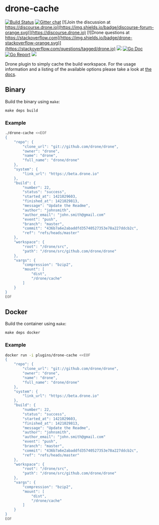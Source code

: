 # drone-cache

[![Build Status](http://cloud.drone.io/api/badges/drone-plugins/drone-cache/status.svg)](http://cloud.drone.io/drone-plugins/drone-cache)
[![Gitter chat](https://badges.gitter.im/drone/drone.png)](https://gitter.im/drone/drone)
[![Join the discussion at https://discourse.drone.io](https://img.shields.io/badge/discourse-forum-orange.svg)](https://discourse.drone.io)
[![Drone questions at https://stackoverflow.com](https://img.shields.io/badge/drone-stackoverflow-orange.svg)](https://stackoverflow.com/questions/tagged/drone.io)
[![](https://images.microbadger.com/badges/image/plugins/cache.svg)](https://microbadger.com/images/plugins/cache "Get your own image badge on microbadger.com")
[![Go Doc](https://godoc.org/github.com/drone-plugins/drone-cache?status.svg)](http://godoc.org/github.com/drone-plugins/drone-cache)
[![Go Report](https://goreportcard.com/badge/github.com/drone-plugins/drone-cache)](https://goreportcard.com/report/github.com/drone-plugins/drone-cache)
[![](https://images.microbadger.com/badges/image/plugins/cache.svg)](https://microbadger.com/images/plugins/cache "Get your own image badge on microbadger.com")

Drone plugin to simply cache the build workspace. For the usage information and a listing of the available options please take a look at [the docs](DOCS.md).

## Binary

Build the binary using `make`:

```
make deps build
```

### Example

```sh
./drone-cache <<EOF
{
    "repo": {
        "clone_url": "git://github.com/drone/drone",
        "owner": "drone",
        "name": "drone",
        "full_name": "drone/drone"
    },
    "system": {
        "link_url": "https://beta.drone.io"
    },
    "build": {
        "number": 22,
        "status": "success",
        "started_at": 1421029603,
        "finished_at": 1421029813,
        "message": "Update the Readme",
        "author": "johnsmith",
        "author_email": "john.smith@gmail.com"
        "event": "push",
        "branch": "master",
        "commit": "436b7a6e2abaddfd35740527353e78a227ddcb2c",
        "ref": "refs/heads/master"
    },
    "workspace": {
        "root": "/drone/src",
        "path": "/drone/src/github.com/drone/drone"
    },
    "vargs": {
        "compression": "bzip2",
        "mount": [
            "dist",
            "/drone/cache"
        ]
    }
}
EOF
```

## Docker

Build the container using `make`:

```
make deps docker
```

### Example

```sh
docker run -i plugins/drone-cache <<EOF
{
    "repo": {
        "clone_url": "git://github.com/drone/drone",
        "owner": "drone",
        "name": "drone",
        "full_name": "drone/drone"
    },
    "system": {
        "link_url": "https://beta.drone.io"
    },
    "build": {
        "number": 22,
        "status": "success",
        "started_at": 1421029603,
        "finished_at": 1421029813,
        "message": "Update the Readme",
        "author": "johnsmith",
        "author_email": "john.smith@gmail.com"
        "event": "push",
        "branch": "master",
        "commit": "436b7a6e2abaddfd35740527353e78a227ddcb2c",
        "ref": "refs/heads/master"
    },
    "workspace": {
        "root": "/drone/src",
        "path": "/drone/src/github.com/drone/drone"
    },
    "vargs": {
        "compression": "bzip2",
        "mount": [
            "dist",
            "/drone/cache"
        ]
    }
}
EOF
```
